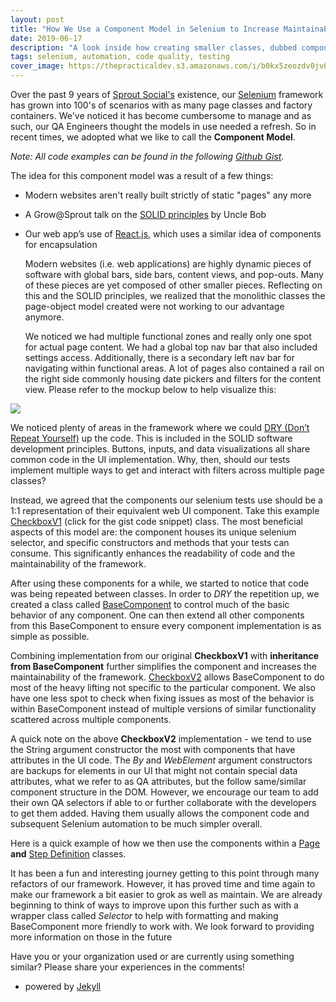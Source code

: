 ```yaml
---
layout: post
title: "How We Use a Component Model in Selenium to Increase Maintainability"
date: 2019-06-17
description: "A look inside how creating smaller classes, dubbed components, can help your Selenium framework become easier to digest, as well as more maintainable"
tags: selenium, automation, code quality, testing
cover_image: https://thepracticaldev.s3.amazonaws.com/i/b0kx5zeozdv0jv6gdncy.jpg
---
```


  Over the past 9 years of [Sprout Social's](https://sproutsocial.com) existence,  our [Selenium](https://www.seleniumhq.org/) framework has grown into 100's of scenarios with as many page classes and factory containers. We've noticed it has become cumbersome to manage and as such, our QA Engineers thought the models in use needed a refresh. So in recent times, we adopted what we like to call the **Component Model**.

  *Note: All code examples can be found in the following [Github Gist](https://gist.github.com/ddaypunk06/4f3e62d4b049cf2aa460e3155e2aa099?ts=4).*

  The idea for this component model was a result of a few things: 
* Modern websites aren't really built strictly of static "pages" any more
* A Grow@Sprout talk on the [SOLID principles](https://medium.com/@dhkelmendi/solid-principles-made-easy-67b1246bcdf) by Uncle Bob
* Our web app’s use of [React.js](https://reactjs.org/), which uses a similar idea of components for encapsulation

  Modern websites (i.e. web applications) are highly dynamic pieces of software with global bars, side bars, content views, and pop-outs. Many of these pieces are yet composed of other smaller pieces. Reflecting on this and the SOLID principles, we realized that the monolithic classes the page-object model created were not working to our advantage anymore. 

  We noticed we had multiple functional zones and really only one spot for actual page content. We had a global top nav bar that also included settings access. Additionally, there is a secondary left nav bar for navigating within functional areas. A lot of pages also contained a rail on the right side commonly housing date pickers and filters for the content view. Please refer to the mockup below to help visualize this:

![](https://thepracticaldev.s3.amazonaws.com/i/s37jtenw51dgmeq8849x.png)

  We noticed plenty of areas in the framework where we could [DRY (Don’t Repeat Yourself)](https://www.codeproject.com/Articles/36712/SOLID-and-DRY) up the code. This is included in the SOLID software development principles. Buttons, inputs, and data visualizations all share common code in the UI implementation. Why, then, should our tests implement multiple ways to get and interact with filters across multiple page classes? 

  Instead, we agreed that the components our selenium tests use should be a 1:1 representation of their equivalent web UI component. Take this example [CheckboxV1](https://gist.github.com/ddaypunk06/4f3e62d4b049cf2aa460e3155e2aa099?ts=4#file-checkboxv1-java) (click for the gist code snippet) class. The most beneficial aspects of this model are: the component houses its unique selenium selector, and specific constructors and methods that your tests can consume. This significantly enhances the readability of code and the maintainability of the framework.

  After using these components for a while, we started to notice that code was being repeated between classes. In order to *DRY* the repetition up, we created a class called [BaseComponent](https://gist.github.com/ddaypunk06/4f3e62d4b049cf2aa460e3155e2aa099?ts=4#file-basecomponent-java) to control much of the basic behavior of any component. One can then extend all other components from this BaseComponent to ensure every component implementation is as simple as possible.

  Combining implementation from our original **CheckboxV1** with **inheritance from BaseComponent** further simplifies the component and increases the maintainability of the framework. [CheckboxV2](https://gist.github.com/ddaypunk06/4f3e62d4b049cf2aa460e3155e2aa099?ts=4#file-checkboxv2-java) allows BaseComponent to do most of the heavy lifting not specific to the particular component. We also have one less spot to check when fixing issues as most of the behavior is within BaseComponent instead of multiple versions of similar functionality scattered across multiple components.

  A quick note on the above **CheckboxV2** implementation - we tend to use the String argument constructor the most with components that have attributes in the UI code. The *By* and *WebElement* argument constructors are backups for elements in our UI that might not contain special data attributes, what we refer to as QA attributes, but the follow same/similar component structure in the DOM. However, we encourage our team to add their own QA selectors if able to or further collaborate with the developers to get them added. Having them usually allows the component code and subsequent Selenium automation to be much simpler overall.

  Here is a quick example of how we then use the components within a [Page](https://gist.github.com/ddaypunk06/4f3e62d4b049cf2aa460e3155e2aa099?ts=4#file-page-java) **and** [Step Definition](https://gist.github.com/ddaypunk06/4f3e62d4b049cf2aa460e3155e2aa099?ts=4#file-checkboxsteps-java) classes.

  It has been a fun and interesting journey getting to this point through many refactors of our framework. However, it has proved time and time again to make our framework a bit easier to grok as well as maintain. We are already beginning to think of ways to improve upon this further such as with a wrapper class called *Selector* to help with formatting and making BaseComponent more friendly to work with. We look forward to providing more information on those in the future

  Have you or your organization used or are currently using something similar? Please share your experiences in the comments!

  - powered by [Jekyll](http://jekyllrb.com)
